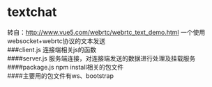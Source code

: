# textchat
转自：http://www.vue5.com/webrtc/webrtc_text_demo.html  一个使用websocket+webrtc协议的文本发送<br>
###client.js 连接端相关js的函数<br>
####server.js 服务端连接，对连接端发送的数据进行处理及挂载服务<br>
####package.js npm install相关的包文件<br>
####主要用的包文件有ws、bootstrap<br>
